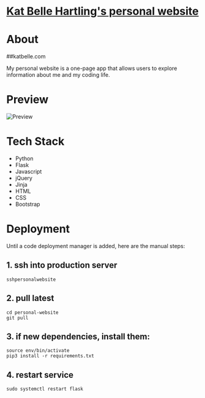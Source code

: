 # [Kat Belle Hartling's personal website](http://www.katbellehartling.com)

# About

##katbelle.com

My personal website is a one-page app that allows users to explore information about me and my coding life.

# Preview

![Preview](/static/gif/kats_website.gif)

# Tech Stack

* Python
* Flask
* Javascript
* jQuery
* Jinja
* HTML
* CSS
* Bootstrap

# Deployment
Until a code deployment manager is added, here are the manual steps:

## 1. ssh into production server
```
sshpersonalwebsite
```

## 2. pull latest
```
cd personal-website
git pull
```

## 3. if new dependencies, install them:
```
source env/bin/activate
pip3 install -r requirements.txt
```

## 4. restart service
```
sudo systemctl restart flask
```
